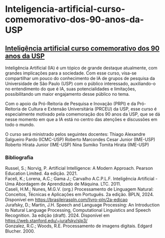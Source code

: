 # Inteligencia-artificial-curso-comemorativo-dos-90-anos-da-USP
[Inteligência artificial curso comemorativo dos 90 anos da USP](https://www.youtube.com/watch?v=YDtgIHeHZTk)
---

Inteligência Artificial (IA) é um tópico de grande destaque atualmente, com grandes implicações para a sociedade. Com esse curso, visa-se compartilhar um pouco do conhecimento de IA de grupos de pesquisa da Universidade de São Paulo (USP) com o público interessado, auxiliando-o no entendimento do que é IA, suas potencialidades e limitações, possibilitando um maior engajamento desse público no tema.

Com o apoio da Pró-Reitoria de Pesquisa e Inovação (PRPI) e da Pró-Reitoria de Cultura e Extensão Universitária (PRCEU) da USP, esse curso é especialmente motivado pela comemoração dos 90 anos da USP, que se dá nesse momento em que a IA está no centro das atenções e discussões em todo o mundo.

O curso será ministrado pelos seguintes docentes:
Thiago Alexandre Salgueiro Pardo (ICMC-USP)
Roberto Marcondes Cesar Junior (IME-USP)
Roberto Hirata Junior (IME-USP)
Nina Sumiko Tomita Hirata (IME-USP)

### Bibliografia

Russel, S.; Norvig, P. Artificial Intelligence: A Modern Approach. Pearson Education Limited. 4a edição. 2021. <br>
Faceli, K.; Lorena, A.C.; Gama J.; Carvalho A.C.P.L.F. Inteligência Artificial - Uma Abordagem de Aprendizado de Máquina. LTC. 2011. <br>
Caseli, H.M.; Nunes, M.G.V. (org.) Processamento de Linguagem Natural: Conceitos, Técnicas e Aplicações em Português. 2a edição. BPLN, 2024. Disponível em https://brasileiraspln.com/livro-pln/2a-edicao<br>
Jurafsky, D.; Martin, J.H. Speech and Language Processing: An Introduction to Natural Language Processing, Computational Linguistics and Speech Recognition. 3a edição (draft). 2024. Disponível em https://web.stanford.edu/~jurafsky/slp3/ <br>
Gonzalez, R.C.; Woods, R.E. Processamento de imagens digitais. Edgard Blucher. 2000.<br>


